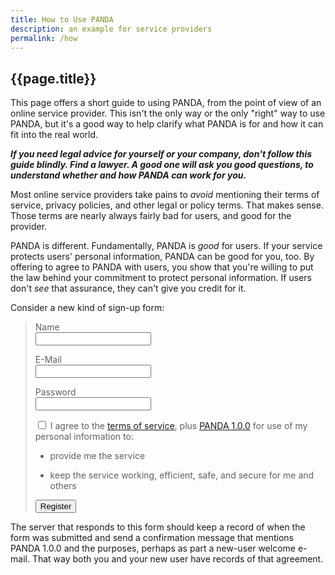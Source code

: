 ```yaml
---
title: How to Use PANDA
description: an example for service providers
permalink: /how
---
```


## {{page.title}}

This page offers a short guide to using PANDA, from the point of view of an online service provider.  This isn't the only way or the only "right" way to use PANDA, but it's a good way to help clarify what PANDA is for and how it can fit into the real world.

***If you need legal advice for yourself or your company, don't follow this guide blindly.  Find a lawyer.  A good one will ask you good questions, to understand whether and how PANDA can work for you.***

Most online service providers take pains to _avoid_ mentioning their terms of service, privacy policies, and other legal or policy terms.  That makes sense.  Those terms are nearly always fairly bad for users, and good for the provider.

PANDA is different.  Fundamentally, PANDA is _good_ for users. If your service protects users' personal information, PANDA can be good for you, too.  By offering to agree to PANDA with users, you show that you're willing to put the law behind your commitment to protect personal information.  If users don't _see_ that assurance, they can't give you credit for it.

Consider a new kind of sign-up form:

<blockquote>
  <p>
    <label for="name">Name</label><br>
    <input name="text" type="name">
  </p>
  <p>
    <label for="email">E-Mail</label><br>
    <input name="email" type="email">
  </p>
  <p>
    <label for="password">Password</label><br>
    <input name="password" type="password">
  </p>
  <p>
    <input name="nda" type="checkbox">
    <label for="nda">
      I agree to the
      <a href="http://example.com">terms of service</a>,
      plus
      <a href="{{site.url}}/versions/1.0.0" target="_blank" title="The Privacy Assuring Nondisclosure Agreement version 1.0.0">PANDA 1.0.0</a>
      for use of my personal information to:
    </label>
  </p>
  <ul>
    <li><p>provide me the service</p></li>
    <li><p>keep the service working, efficient, safe, and secure for me and others</p></li>
  </ul>
  <button type="submit">Register</button>
</blockquote>

The server that responds to this form should keep a record of when the form was submitted and send a confirmation message that mentions PANDA 1.0.0 and the purposes, perhaps as part a new-user welcome e-mail.  That way both you and your new user have records of that agreement.
